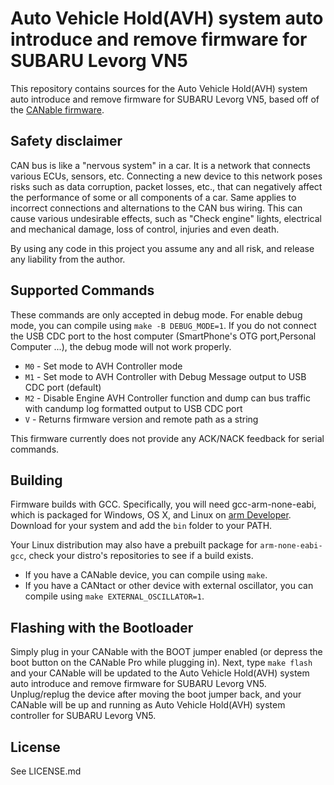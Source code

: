 # Auto Vehicle Hold(AVH) system auto introduce and remove firmware for SUBARU Levorg VN5

This repository contains sources for the Auto Vehicle Hold(AVH) system auto introduce and remove firmware for SUBARU Levorg VN5, based off of the [CANable firmware](https://github.com/normaldotcom/canable-fw).

## Safety disclaimer

CAN bus is like a "nervous system" in a car. It is a network that connects various ECUs, sensors, etc. Connecting a new device to this network poses risks such as data corruption, packet losses, etc., that can negatively affect the performance of some or all components of a car.
Same applies to incorrect connections and alternations to the CAN bus wiring. This can cause various undesirable effects, such as "Check engine" lights, electrical and mechanical damage, loss of control, injuries and even death.

By using any code in this project you assume any and all risk, and release any liability from the author.

## Supported Commands

These commands are only accepted in debug mode.
For enable debug mode, you can compile using `make -B DEBUG_MODE=1`.
If you do not connect the USB CDC port to the host computer (SmartPhone's OTG port,Personal Computer ...), the debug mode will not work properly.

- `M0` - Set mode to AVH Controller mode
- `M1` - Set mode to AVH Controller with Debug Message output to USB CDC port (default)
- `M2` - Disable Engine AVH Controller function and dump can bus traffic with candump log formatted output to USB CDC port
- `V` - Returns firmware version and remote path as a string

This firmware currently does not provide any ACK/NACK feedback for serial commands.

## Building

Firmware builds with GCC. Specifically, you will need gcc-arm-none-eabi, which
is packaged for Windows, OS X, and Linux on
[arm Developer](https://developer.arm.com/Tools%20and%20Software/GNU%20Toolchain). Download for your
system and add the `bin` folder to your PATH.

Your Linux distribution may also have a prebuilt package for `arm-none-eabi-gcc`, check your distro's repositories to see if a build exists.

- If you have a CANable device, you can compile using `make`. 
- If you have a CANtact or other device with external oscillator, you can compile using `make EXTERNAL_OSCILLATOR=1`.

## Flashing with the Bootloader

Simply plug in your CANable with the BOOT jumper enabled (or depress the boot button on the CANable Pro while plugging in). Next, type `make flash` and your CANable will be updated to the Auto Vehicle Hold(AVH) system auto introduce and remove firmware for SUBARU Levorg VN5. Unplug/replug the device after moving the boot jumper back, and your CANable will be up and running as Auto Vehicle Hold(AVH) system controller for SUBARU Levorg VN5.

## License

See LICENSE.md
